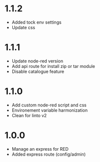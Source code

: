 # 1.1.2
- Added tock env settings
- Update css

# 1.1.1
- Update node-red version
- Add api route for install zip or tar module
- Disable catalogue feature

# 1.1.0
- Add custom node-red script and css
- Environement variable harmonization
- Clean for linto v2

# 1.0.0
- Manage an express for RED
- Added express route (config/admin)